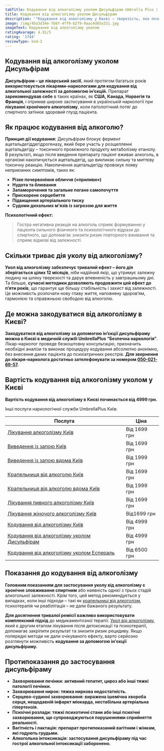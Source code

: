 ```yaml
---
tabTitle: Кодування від алкоголізму уколом Дисульфірам Umbrella Plus | Від 4999 грн
title: Кодування від алкоголізму уколом Дисульфірам
description: '"Кодування від алкоголізму у Києві – тверезість, яка починається сьогодні!"'
image: /img/45a3d34e-7b6f-4ff9-b2f9-9aac4d65a321.jpg
imageText: Кодування від алкоголізму уколом
ratingAvarage: 4.91/5
rating: '1744'
reviewType: kod-2
---
```


## Кодування від алкоголізму уколом Дисульфірам

**Дисульфірам – це лікарський засіб**, який протягом багатьох років **використовується лікарями-наркологами для кодування від алкогольної залежності за допомогою ін’єкцій.** Препарат **зарекомендував себе** в таких країнах, як **США, Канада, Норвегія та Франція**, і отримав широке застосування в українській наркології при **лікуванні хронічного алкоголізму**, коли патологічний потяг до спиртного затінює здоровий глузд пацієнта.

## Як працює кодування від алкоголю?

**Принцип дії кодування:**
Дисульфірам блокує фермент ацетальдегіддегідрогеназу, який бере участь у розщепленні ацетальдегіду – токсичного проміжного продукту метаболізму етанолу. В результаті, якщо після введення препарату пацієнт вживає алкоголь, в організмі накопичується ацетальдегід, що викликає сильну та миттєву токсичну реакцію. Накопичення ацетальдегіду провокує появу неприємних симптомів, таких як:

* **Різке почервоніння обличчя («приливи»)**
* **Нудота та блювання**
* **Запаморочення та загальне погане самопочуття**
* **Прискорене серцебиття**
* **Підвищення артеріального тиску**
* **Судоми дихальних м'язів із загрозою для життя**

**Психологічний ефект:**

> Гостра негативна реакція на алкоголь сприяє формуванню у пацієнта сильного фізичного та психологічного відрази до спиртного, що допомагає знизити ризик повторного вживання та сприяє відмові від залежності.

## Скільки триває дія уколу від алкоголізму?

**Укол від алкоголізму забезпечує тривалий ефект – його дія зберігається цілих 12 місяців**, ніби надійний якір, що утримує залежну людину на шляху тверезості та дарує впевненість у завтрашньому дні. Та більше, **сучасні методики дозволяють продовжити цей ефект до п’яти років**, що гарантує ще більшу стабільність і захист від залежності. Це можливість розпочати нову главу життя, наповнену здоров’ям, гармонією та справжньою свободою від алкоголю.

## Де можна закодуватися від алкоголізму в Києві?

**Закодуватися від алкоголізму за допомогою ін’єкції дисульфіраму можна в Києві в медичній службі UmbrellaPlus “Безпечна наркологія”**. Лікар-нарколог проведе безкоштовну консультацію, призначить необхідні аналізи та виконає процедуру кодування абсолютно анонімно, без внесення даних пацієнта до психіатричних реєстрів. **Для звернення до лікаря-нарколога достатньо зателефонувати за номером [050-021-69-57](tel:0500216957).**

## Вартість кодування від алкоголізму уколом у Києві

**Вартість кодування від алкоголізму в Києві починається від 4999 грн.**

Інші послуги наркологічної служби UmbrellaPlus Київ:

| Послуга                                                                                                                         | Ціна         |
| ------------------------------------------------------------------------------------------------------------------------------- | ------------ |
| [Лікування алкоголізму Київ](https://umbrella-plus.com.ua/uk/kiev/likyvania-alkogolizmy-kiev/)                                  | Від 1699 грн |
| [Виведення із запою Київ](https://umbrella-plus.com.ua/uk/kiev/vivod-iz-zapoia-kiev-ua/)                                        | Від 1699 грн |
| [Виведення із запою вдома Київ](https://umbrella-plus.com.ua/uk/kiev/vivod-iz-zapoia-na-domy-kiev-ua/)                          | Від 1999 грн |
| [Крапельниця від алкоголю Київ](https://umbrella-plus.com.ua/uk/kiev/kapelnica_ot_alkogola_kiev/)                               | Від 1699 грн |
| [Крапельниця від алкоголю вдома Київ](https://umbrella-plus.com.ua/uk/kiev/kapelnica_ot_alkogola_na_dom_kiev/)                  | Від 1999 грн |
| [Лікування пивного алкоголізму Київ](https://umbrella-plus.com.ua/uk/kiev/likyvania-pivnogo-alkogolizma-kyiv/)                  | Від 1699 грн |
| [Лікування жіночого алкоголізму Київ](https://umbrella-plus.com.ua/uk/kiev/likyvania-jenskogo-alkogolizma-kiev/)                | Від1699 грн  |
| [Кодування від алкоголізму Київ](https://umbrella-plus.com.ua/uk/kiev/kodirovka-ot-alkogolia-kiev-ua/)                          | Від 4999 грн |
| [Кодування від алкоголізму уколом Дисульфірам](https://umbrella-plus.com.ua/uk/kiev/kodirovka-ot-alkogolia-disulfiram-kiev-ua/) | Від 4999 грн |
| [Кодування від алкоголізму уколом Еспераль](https://umbrella-plus.com.ua/uk/kiev/kodirovka-ot-alkogolizma-espiarl-kiev-ua/)     | Від 6500 грн |

## Показання до кодування від алкоголізму

**Головним показанням для застосування уколу від алкоголізму є хронічне зловживання спиртним** або наявність однієї з трьох стадій алкогольної залежності. Крім того, цей метод рекомендується у випадках, коли інші підходи – такі як [крапельниці від алкоголізм](https://umbrella-plus.com.ua/uk/kiev/kapelnica_ot_alkogola_kiev/), психотерапія чи реабілітація – не дали бажаного результату.

**Для досягнення тривалої ремісії важливо використовувати комплексний підхід** до медикаментозної терапії. [Укол від алкоголізму](https://umbrella-plus.com.ua/uk/kiev/kodirovka-ot-alkogolia-kiev-ua/), який є другим етапом лікування після детоксикації та психотерапії, допомагає закріпити результат та знизити ризик рецидиву. Якщо попередні методи не дали очікуваного ефекту, варто серйозно розглянути можливість **кодування за допомогою ін'єкції дисульфіраму.**

## Протипоказання до застосування дисульфіраму

* **Захворювання печінки: активний гепатит, цироз або інші тяжкі патології печінки.**
* **Захворювання нирок: тяжка ниркова недостатність.**
* **Серцево-судинні захворювання: виражена ішемічна хвороба серця, нещодавній інфаркт міокарда, нестабільна артеріальна гіпертензія.**
* **Психічні розлади: тяжкі психотичні стани або інші психічні захворювання, що супроводжуються порушеннями сприйняття реальності.**
* **Вагітність і лактація: препарат протипоказаний вагітним і жінкам, які годують грудьми.**
* **Алкогольна інтоксикація: застосування дисульфіраму під час гострої алкогольної інтоксикації заборонено.**
